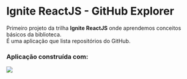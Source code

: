 # Ignite ReactJS - GitHub Explorer
Primeiro projeto da trilha **Ignite ReactJS** onde aprendemos conceitos básicos da biblioteca.  
É uma aplicação que lista repositórios do GitHub.
### Aplicação construída com:
<img src="https://github.com/luca-merighi/Techs-Icons/blob/main/react-ts-sass.png?raw=true">
